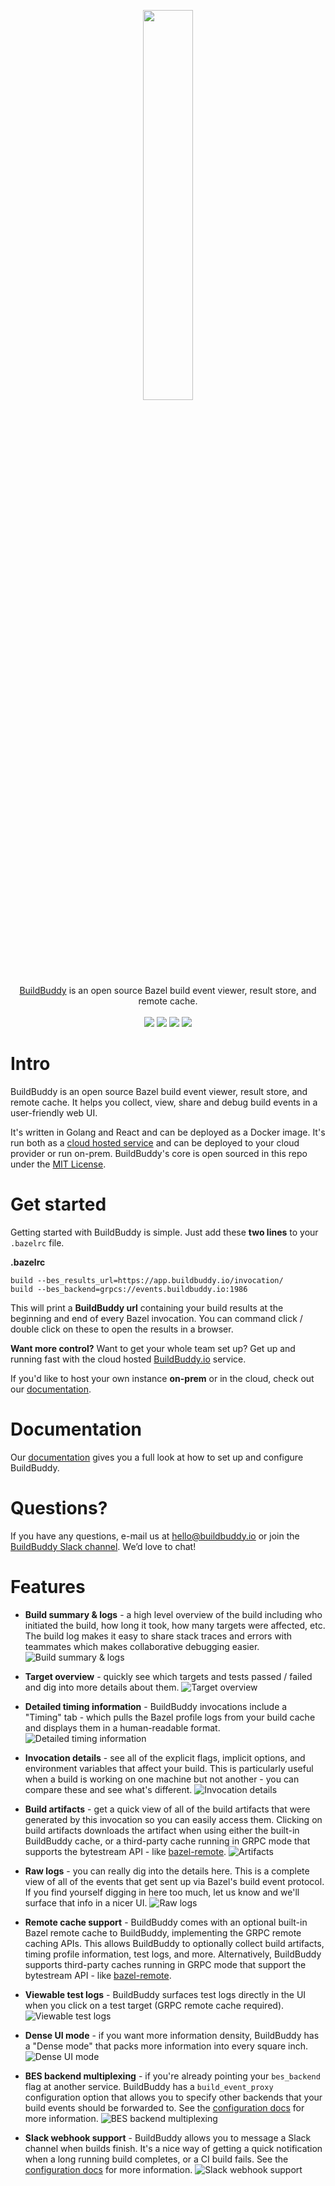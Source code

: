 <p align="center">
  <img width="40%" src="https://uploads-ssl.webflow.com/5eeba6a68ba54530ffd09006/5ef50dd56e5da25b1e65f1ad_header.png"><br/>
  <a href="https://buildbuddy.io">BuildBuddy</a> is an open source Bazel build event viewer, result store, and remote cache.<br/><br/>
  <img src="https://img.shields.io/github/license/buildbuddy-io/buildbuddy?color=brightgreen" />
  <img src="https://img.shields.io/github/workflow/status/buildbuddy-io/buildbuddy/CI" />
  <img src="https://img.shields.io/github/v/release/buildbuddy-io/buildbuddy?color=brightgreen" />
  <a href="https://join.slack.com/t/buildbuddy/shared_invite/zt-e0cugoo1-GiHaFuzzOYBPQzl9rkUR_g"><img src="https://img.shields.io/badge/slack-join-brightgreen"></a>
</p>

# Intro
BuildBuddy is an open source Bazel build event viewer, result store, and remote cache. It helps you collect, view, share and debug build events in a user-friendly web UI.

It's written in Golang and React and can be deployed as a Docker image. It's run both as a [cloud hosted service](https://buildbuddy.io) and can be deployed to your cloud provider or run on-prem. BuildBuddy's core is open sourced in this repo under the [MIT License](https://github.com/buildbuddy-io/buildbuddy/blob/master/LICENSE).

# Get started

Getting started with BuildBuddy is simple. Just add these **two lines** to your `.bazelrc` file.

**.bazelrc**
```
build --bes_results_url=https://app.buildbuddy.io/invocation/
build --bes_backend=grpcs://events.buildbuddy.io:1986
```

This will print a **BuildBuddy url** containing your build results at the beginning and end of every Bazel invocation. You can command click / double click on these to open the results in a browser.

**Want more control?** Want to get your whole team set up? Get up and running fast with the cloud hosted [BuildBuddy.io](https://buildbuddy.io) service.

If you'd like to host your own instance **on-prem** or in the cloud, check out our [documentation](https://github.com/buildbuddy-io/buildbuddy/blob/master/docs/introduction.md).

# Documentation

Our [documentation](https://github.com/buildbuddy-io/buildbuddy/blob/master/docs/introduction.md) gives you a full look at how to set up and configure BuildBuddy.

# Questions?
If you have any questions, e-mail us at [hello@buildbuddy.io](mailto:hello@buildbuddy.io) or join the [BuildBuddy Slack channel](https://join.slack.com/t/buildbuddy/shared_invite/zt-e0cugoo1-GiHaFuzzOYBPQzl9rkUR_g). We’d love to chat!

# Features

- **Build summary & logs** - a high level overview of the build including who initiated the build, how long it took, how many targets were affected, etc. The build log makes it easy to share stack traces and errors with teammates which makes collaborative debugging easier.
![Build summary & logs](https://uploads-ssl.webflow.com/5eeba6a68ba54530ffd09006/5ef50dcad5a75b86b544bb78_invocation.png)
 
- **Target overview** - quickly see which targets and tests passed / failed and dig into more details about them.
![Target overview](https://uploads-ssl.webflow.com/5eeba6a68ba54530ffd09006/5ef50dc920cf144d738c85dc_targets.png)

- **Detailed timing information** - BuildBuddy invocations include a "Timing" tab - which pulls the Bazel profile logs from your build cache and displays them in a human-readable format.
![Detailed timing information](https://uploads-ssl.webflow.com/5eeba6a68ba54530ffd09006/5ef50dcaa74972a17a9321f8_timing.png)
 
- **Invocation details** - see all of the explicit flags, implicit options, and environment variables that affect your build. This is particularly useful when a build is working on one machine but not another - you can compare these and see what's different.
![Invocation details](https://uploads-ssl.webflow.com/5eeba6a68ba54530ffd09006/5ef50dc9ab8ed94458c7b7ba_details.png)
 
- **Build artifacts** - get a quick view of all of the build artifacts that were generated by this invocation so you can easily access them. Clicking on build artifacts downloads the artifact when using either the built-in BuildBuddy cache, or a third-party cache running in GRPC mode that supports the bytestream API - like [bazel-remote](https://github.com/buchgr/bazel-remote).
![Artifacts](https://uploads-ssl.webflow.com/5eeba6a68ba54530ffd09006/5ef50dc937902d6619bc3c8e_4-artifacts.png)
 
- **Raw logs** - you can really dig into the details here. This is a complete view of all of the events that get sent up via Bazel's build event protocol. If you find yourself digging in here too much, let us know and we'll surface that info in a nicer UI.
![Raw logs](https://uploads-ssl.webflow.com/5eeba6a68ba54530ffd09006/5ef50dc9d9168f1d84e739c7_raw.png)

- **Remote cache support** - BuildBuddy comes with an optional built-in Bazel remote cache to BuildBuddy, implementing the GRPC remote caching APIs. This allows BuildBuddy to optionally collect build artifacts, timing profile information, test logs, and more. Alternatively, BuildBuddy supports third-party caches running in GRPC mode that support the bytestream API - like [bazel-remote](https://github.com/buchgr/bazel-remote).
  
- **Viewable test logs** - BuildBuddy surfaces test logs directly in the UI when you click on a test target (GRPC remote cache required).
![Viewable test logs](https://uploads-ssl.webflow.com/5eeba6a68ba54530ffd09006/5ef50dcc3397b445759a124b_test_log.png)

- **Dense UI mode** - if you want more information density, BuildBuddy has a "Dense mode" that packs more information into every square inch.
![Dense UI mode](https://uploads-ssl.webflow.com/5eeba6a68ba54530ffd09006/5ef50dca6ad0da7d3c313946_dense.png)

- **BES backend multiplexing** - if you're already pointing your `bes_backend` flag at another service. BuildBuddy has a `build_event_proxy` configuration option that allows you to specify other backends that your build events should be forwarded to. See the [configuration docs](https://github.com/buildbuddy-io/buildbuddy/blob/master/CONFIG.md#buildeventproxy) for more information. 
![BES backend multiplexing](https://uploads-ssl.webflow.com/5eeba6a68ba54530ffd09006/5ef50dcca5a68708ebe347d5_multiplex.png)

- **Slack webhook support** - BuildBuddy allows you to message a Slack channel when builds finish. It's a nice way of getting a quick notification when a long running build completes, or a CI build fails. See the [configuration docs](https://github.com/buildbuddy-io/buildbuddy/blob/master/CONFIG.md#integrations) for more information. 
![Slack webhook support](https://uploads-ssl.webflow.com/5eeba6a68ba54530ffd09006/5ef50dc7caabdd3e23528f51_slack.png)
